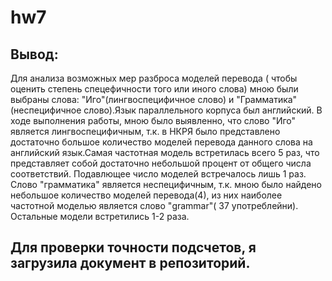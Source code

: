 # hw7
## Вывод: 

Для анализа возможных мер разброса моделей перевода ( чтобы оценить степень спецефичности того или иного слова) мною были выбраны слова: 
"Иго"(лингвоспецифичное слово) и "Грамматика"(неспецифичное слово).Язык параллельного корпуса был английский. 
     В ходе выполнения работы, мною было выявленно, что слово "Иго" является лингвоспецифичным, т.к. в НКРЯ было представлено достаточно
большое количество моделей перевода данного слова на английский язык.Самая частотная модель встретилась всего 5 раз, что представляет
собой достаточно небольшой процент от общего числа соответствий. Подавлющее число моделей встречалось лишь 1 раз.
     Слово "грамматика" является неспецифичным, т.к. мною было найдено небольшое количество моделей перевода(4), из них наиболее частотной
     моделью является слово "grammar"( 37 употреблейни). Остальные модели встретились 1-2 раза. 
     
## Для проверки точности подсчетов, я загрузила документ в репозиторий. 
